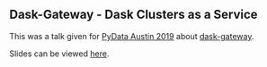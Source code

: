 ## Dask-Gateway - Dask Clusters as a Service

This was a talk given for [PyData Austin 2019](https://pydata.org/austin2019/)
about [dask-gateway](https://gateway.dask.org).

Slides can be viewed [here](http://jcrist.github.io/talks/pydata_austin_2019/slides.html).
